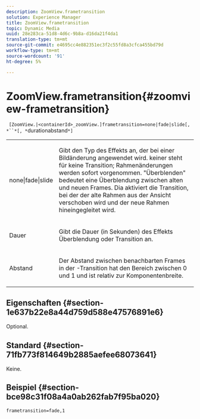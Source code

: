 ```yaml
---
description: ZoomView.frametransition
solution: Experience Manager
title: ZoomView.frametransition
topic: Dynamic Media
uuid: 28e283ca-51d8-4d6c-9b8a-d16da21f4da1
translation-type: tm+mt
source-git-commit: e4695cc4e882351ec3f2c55fd8a3cfca455bd79d
workflow-type: tm+mt
source-wordcount: '91'
ht-degree: 5%

---
```



# ZoomView.frametransition{#zoomview-frametransition}

` [ZoomView.|<containerId>_zoomView.]frametransition=none|fade|slide[, *``*[, *`durationabstand`*]`

<table id="table_D5992FCFF26046079089652B211BB6C5"> 
 <tbody> 
  <tr> 
   <td colname="col1"> <p> <span class="codeph"> none|fade|slide  </span> </p> </td> 
   <td colname="col2"> <p>Gibt den Typ des Effekts an, der bei einer Bildänderung angewendet wird. <span class="codeph"> keiner  </span> steht für keine Transition; Rahmenänderungen werden sofort vorgenommen. <span class="codeph"> "Überblenden" </span> bedeutet eine Überblendung zwischen alten und neuen Frames. <span class="codeph"> Dia  </span> aktiviert die Transition, bei der der alte Rahmen aus der Ansicht verschoben wird und der neue Rahmen hineingegleitet wird. </p> </td> 
  </tr> 
  <tr> 
   <td colname="col1"> <p> <span class="codeph"> <span class="varname"> Dauer  </span> </span> </p> </td> 
   <td colname="col2"> <p>Gibt die Dauer (in Sekunden) des Effekts <span class="codeph"> Überblendung </span> oder <span class="codeph"> Transition </span> an. </p> </td> 
  </tr> 
  <tr> 
   <td colname="col1"> <p> <span class="codeph"> <span class="varname"> Abstand  </span> </span> </p> </td> 
   <td colname="col2"> <p>Der Abstand zwischen benachbarten Frames in der <span class="codeph">-Transition </span> hat den Bereich zwischen <span class="codeph"> 0 </span> und <span class="codeph"> 1 </span> und ist relativ zur Komponentenbreite. </p> </td> 
  </tr> 
 </tbody> 
</table>

## Eigenschaften {#section-1e637b22e8a44d759d588e47576891e6}

Optional.

## Standard {#section-71fb773f814649b2885aefee68073641}

Keine.

## Beispiel {#section-bce98c31f08a4a0ab262fab7f95ba020}

`frametransition=fade,1`

